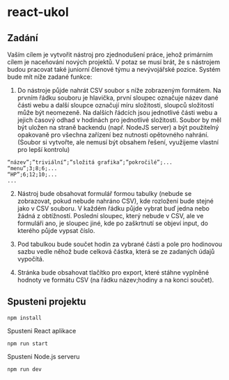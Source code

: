 # react-ukol

## Zadání 

Vaším cílem je vytvořit nástroj pro zjednodušení práce, jehož primárním cílem je naceňování nových projektů. V potaz se musí brát, že s nástrojem budou pracovat také juniorní členové týmu a nevývojářské pozice. Systém bude mít níže zadané funkce:

1) Do nástroje půjde nahrát CSV soubor s níže zobrazeným formátem.
Na prvním řádku souboru je hlavička, první sloupec označuje název dané části webu a další sloupce označují míru složitosti, sloupců složitostí může být neomezeně. Na dalších řádcích jsou jednotlivé části webu a jejich časový odhad v hodinách pro jednotlivé složitosti. Soubor by měl být uložen na straně backendu (např. NodeJS server) a být použitelný opakovaně pro všechna zařízení bez nutnosti opětovného nahrání.
(Soubor si vytvořte, ale nemusí být obsahem řešení, využijeme vlastní pro lepší
kontrolu)

~~~
“název”;”triviální”;”složitá grafika”;”pokročilé”;... 
“menu”;3;8;6;...
“HP”;6;12;10;...
...
~~~

2) Nástroj bude obsahovat formulář formou tabulky (nebude se zobrazovat, pokud
nebude nahráno CSV), kde rozložení bude stejné jako v CSV souboru. V každém řádku půjde vybrat buď jedna nebo žádná z obtížností. Poslední sloupec, který nebude v CSV, ale ve formuláři ano, je sloupec jiné, kde po zaškrtnutí se objeví input, do kterého půjde vypsat číslo.

3) Pod tabulkou bude součet hodin za vybrané části a pole pro hodinovou sazbu vedle něhož bude celková částka, která se ze zadaných údajů vypočítá.

4) Stránka bude obsahovat tlačítko pro export, které stáhne vyplněné hodnoty ve formátu CSV (na řádku název;hodiny a na konci součet).

## Spusteni projektu

~~~
npm install
~~~

Spusteni React aplikace

~~~
npm run start
~~~

Spusteni Node.js serveru

~~~
npm run dev
~~~


